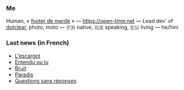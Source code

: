 ### Me

Human, « [footer de merde](https://open-time.net/post/2013/07/17/La-veritable-histoire-du-Footer-de-merde-) » — https://open-time.net — Lead dev' of [dotclear](https://git.dotclear.org/dev/dotclear), photo, moto — 🇫🇷 native, 🇬🇧 speaking, 🇪🇺 living — he/him

### Last news (in French)

<!-- BLOG-POST-LIST:START -->
- [L&#39;escargot](https://open-time.net/post/2022/06/18/L-escargot)
- [Entendu ou lu](https://open-time.net/post/2022/06/17/Entendu-ou-lu)
- [Bruit](https://open-time.net/post/2022/06/16/Bruit)
- [Paradis](https://open-time.net/post/2022/06/15/Paradis)
- [Questions sans réponses](https://open-time.net/post/2022/06/14/Questions-sans-reponses)
<!-- BLOG-POST-LIST:END -->
